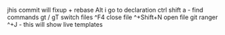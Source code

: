 jhis commit will <commit msg>
fixup + rebase
Alt i go to declaration
ctrl shift a - find commands
gt / gT switch files
^F4 close file
^+Shift+N open file
git ranger
^+J - this will show live templates
